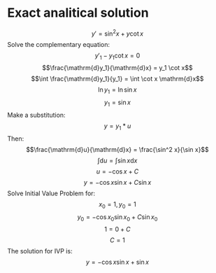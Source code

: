 # Exact analitical solution

$$y' = \sin^2 x + y \cot x$$
Solve the complementary equation:
$$y'_1 - y_1 \cot x = 0$$
$$\frac{\mathrm{d}y_1}{\mathrm{d}x} = y_1 \cot x$$
$$\int \frac{\mathrm{d}y_1}{y_1} = \int \cot x \mathrm{d}x$$
$$\ln y_1 = \ln \sin x$$
$$y_1 = \sin x$$
Make a substitution:
$$y = y_1*u$$
Then:
$$\frac{\mathrm{d}u}{\mathrm{d}x} = \frac{\sin^2 x}{\sin x}$$
$$\int \mathrm{d}u = \int \sin x \mathrm{d}x$$
$$u = - \cos x + C$$
$$y = - \cos x \sin x + C \sin x$$
Solve Initial Value Problem for:
$$x_0 = 1, y_0 = 1$$
$$y_0 = - \cos x_0 \sin x_0 + C \sin x_0$$
$$1 = 0 + C$$
$$C = 1$$
The solution for IVP is:
$$y = - \cos x \sin x + \sin x$$